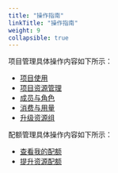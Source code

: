 ```yaml
---
title: "操作指南"
linkTitle: "操作指南"
weight: 9
collapsible: true
---
```


项目管理具体操作内容如下所示：

* [项目使用](project/management/)
* [项目资源管理](project/resources/)
* [成员与角色](project/member_role/)
* [消费与用量](project/statistics/)
* [升级资源组](project/upgrade_description/)

<!--资源共享具体操作内容如下所示：--><!--[创建共享单元](resource_share/create_unit)--><!--[编辑共享单元](resource_share/edited_unit)--><!--[查看共享给我的资源](resource_share/check_unit)--><!--[共享效果](resource_share/unit_performance)-->

配额管理具体操作内容如下所示：

- [查看我的配额](quota/view_quota)
- [提升资源配额](quota/apply_quota)

